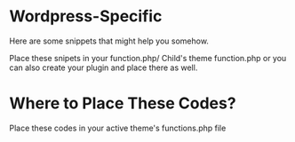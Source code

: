 # Wordpress-Specific
Here are some snippets that might help you somehow.

Place these snipets in your function.php/ Child's theme function.php or you can also create your plugin and place there as well.

# Where to Place These Codes?
Place these codes in your active theme's functions.php file
